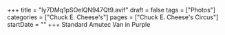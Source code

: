 +++
title = "Iy7DMq1pSOeIQN947Qt9.avif"
draft = false
tags = ["Photos"]
categories = ["Chuck E. Cheese's"]
pages = ["Chuck E. Cheese's Circus"]
startDate = ""
+++
Standard Amutec Van in Purple
